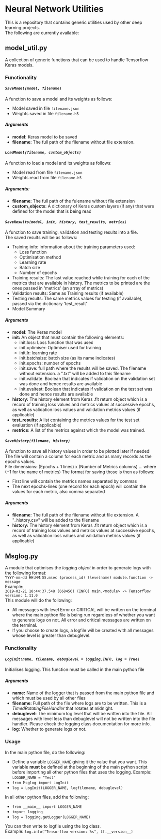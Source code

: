 # Neural Network Utilities

This is a repository that contains generic utilities used by other deep learning projects.  
The following are currently available:
## model_util.py
A collection of generic functions that can be used to handle Tensorflow Keras models.
### Functionality
#### *`SaveModel(model, filename)`*
A function to save a model and its weights as follows:
* Model saved in file `filename.json`
* Weights saved in file `filename.h5`
##### Arguments
* __model:__ Keras model to be saved
* __filename:__ The full path of the filename without file extension.

#### *`LoadModel(filename, custom_objects)`*
A function to load a model and its weights as follows:
* Model read from file `filename.json`
* Weights read from file `filename.h5`
##### Arguments:
* __filename:__ The full path of the fulename without file extension
* __custom_objects:__ A dictionary of Keras custom layers (if any) that were defined for the model that is being read

#### *`SaveResults(model, init, history, test_results, metrics)`*
A function to save training, validation and testing results into a file.  
The saved results will be as follows:
* Training info: information about the training parameters used:
  - Loss function
  - Optimisation method
  - Learning rate
  - Batch size
  - Number of epochs
* Training results: The last value reached while training for each of the metrics that are available in history. The metrics to be printed are the ones passed in 'metrics' (an array of metrics)
* Validation results: Same as Training results (if available)
* Testing results: The same metrics values for testing (if available), passed via the dictionary 'test_result'
* Model Summary
##### Arguments
* __model:__ The Keras model
* __init:__ An object that must contain the following elements:
  - init.loss: Loss function that was used
  - init.optimiser: Optimiser used for training
  - init.lr: learning rate
  - init.batchsize: batch size (as its name indicates)
  - init.epochs: number of epochs
  - init.save: full path where the results will be saved. The filename without extension. a ".txt" will be added to this filename
  - init.validate: Boolean that indicates if validation on the validation set was done and hence results are available
  - init.evaltest: Boolean that indicates if validation on the test set was done and hence results are available
* __history:__ The history element from Keras .fit return object which is a record of training loss values and metrics values at successive epochs, as well as validation loss values and validation metrics values (if applicable)
* __test_results:__ A list containing the metrics values for the test set evaluation (if applicable)
* __metrics:__ A list of the metrics against which the model was trained.


#### *`SaveHistory(filename, history)`*
A function to save all history values in order to be plotted later if needed  
The file will contain a column for each metric and as many records as the epochs values.  
File dimensions: (Epochs + 1 lines) x (Number of Metrics columns) ... where (+1 for the name of metrics)
The format for saving those is then as follows:
* First line will contain the metrics names separated by commas
* The next epochs-lines (one record for each epoch) will contain the values for each metric, also comma separated
##### Arguments
* __filename:__ The full path of the filename without file extension. A "\_history.csv" will be added to the filename
* __history:__ The history element from Keras .fit return object which is a record of training loss values and metrics values at successive epochs, as well as validation loss values and validation metrics values (if applicable)


## Msglog.py
A module that optimises the *logging object* in order to generate logs with the following format:<br>
`YYYY-mm-dd HH:MM:SS.msec (process_id) (levelname) module.function -> message`<br>
Example:<br>
```2019-02-21 18:44:37.548 (668456) (INFO) main.<module> -> Tensorflow version: 1.11.0```<br>
This module will do the following:
- All messages with level Error or CRITICAL will be written on the terminal where the main python file is being run regardless of whether you want to generate logs on not. All error and critical messages are written on the terminal.
- If you choose to create logs, a logfile will be created with all messages whose level is greater than debuglevel.
### Functionality
#### *`LogInit(name, filename, debuglevel = logging.INFO, log = True)`*
Initialises logging. This function must be called in the main python file
##### Arguments
- __name:__ Name of the logger that is passed from the main python file and which must be used by all other files
- __filename:__ Full path of the file where logs are to be written. This is a *TimedRotatingFileHandler* that rotates at midnight.
- __debuglevel:__ The minimum log level that will be written into the file. All messages with level less than debuglevel will not be written into the file handler. Please check the logging class documentation for more info.
- __log:__ Whether to generate logs or not.

### Usage
In the main python file, do the following:
- Define a variable `LOGGER_NAME` giving it the value that you want. This variable __must__ be defined at the beginning of the main python script before importing all other python files that uses the logging. Example: `LOGGER_NAME = "Test"`
- `from Msglog import LogInit`
- `log = LogInit(LOGGER_NAME, logfilename, debuglevel)`

In all other python files, add the following:
- `from __main__ import LOGGER_NAME`
- `import logging`
- `log = logging.getLogger(LOGGER_NAME)`

You can then write to logfile using the log class.<br>
Example: `log.info("Tensorflow version: %s", tf.__version__)`
